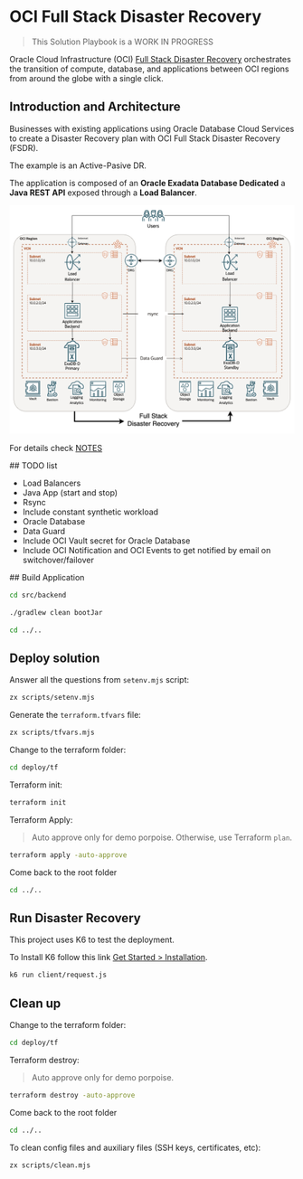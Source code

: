 # OCI Full Stack Disaster Recovery

> This Solution Playbook is a WORK IN PROGRESS

Oracle Cloud Infrastructure (OCI) [Full Stack Disaster Recovery](https://www.oracle.com/cloud/full-stack-disaster-recovery/) orchestrates the transition of compute, database, and applications between OCI regions from around the globe with a single click.

## Introduction and Architecture

Businesses with existing applications using Oracle Database Cloud Services to create a Disaster Recovery plan with OCI Full Stack Disaster Recovery (FSDR).

The example is an Active-Pasive DR.

The application is composed of an **Oracle Exadata Database Dedicated** a **Java REST API** exposed through a **Load Balancer**.

![Architecture](./images/fsdr_architecture.drawio.png)

For details check [NOTES](NOTES.md)

## TODO list

- Load Balancers
- Java App (start and stop)
- Rsync
- Include constant synthetic workload
- Oracle Database
- Data Guard
- Include OCI Vault secret for Oracle Database
- Include OCI Notification and OCI Events to get notified by email on switchover/failover

## Build Application

```bash
cd src/backend
```

```bash
./gradlew clean bootJar
```

```bash
cd ../..
```

## Deploy solution

Answer all the questions from `setenv.mjs` script:

```bash
zx scripts/setenv.mjs
```

Generate the `terraform.tfvars` file:

```bash
zx scripts/tfvars.mjs
```

Change to the terraform folder:

```bash
cd deploy/tf
```

Terraform init:

```bash
terraform init
```

Terraform Apply:

> Auto approve only for demo porpoise. Otherwise, use Terraform `plan`.

```bash
terraform apply -auto-approve
```

Come back to the root folder

```bash
cd ../..
```

## Run Disaster Recovery

This project uses K6 to test the deployment.

To Install K6 follow this link [Get Started > Installation](https://k6.io/docs/get-started/installation/).

```bash
k6 run client/request.js
```

## Clean up

Change to the terraform folder:

```bash
cd deploy/tf
```

Terraform destroy:

> Auto approve only for demo porpoise.

```bash
terraform destroy -auto-approve
```

Come back to the root folder

```bash
cd ../..
```

To clean config files and auxiliary files (SSH keys, certificates, etc):

```bash
zx scripts/clean.mjs
```
